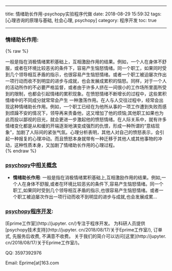 
---
title: 情绪助长作用-psychopy实验程序代做
date: 2018-08-29 15:59:32
tags: [心理咨询的原理与基础, 社会心理, psychopy]
category: 程序开发
toc: true

---



<span></span>
<!-- more -->



### 情绪助长作用:

{% raw %}
<div class="p1">一般是指在消极情绪累积基础上，互相激励作用的结果。例如，一个人在身体不舒服，或者在环境比较恶劣的条件下，容易产生恼怒情绪。同一个职工，如果同时受到几个领导相互矛盾的指示，也很容易产生恼怒情绪。或者一个职工被迫屡次作出一项行动而收不到明显的进步与成就，也会发展成累积的恼怒。同样，对于一个人的活动所作的不必要严格监督，或者由于许多人挤在一间很小的工作场所里面所受到的限制，也都会引起情绪的累积现象。在愤怒情绪不断增长的过程中，这些累积情绪中的不同成分就常常会产生 一种激荡作用。在人与人交往过程中，经常会出现这种情绪助长作用。例如，一个职工已经在为他所从事的一项工作遭到失败而感到烦躁不安的情况下，领导再来责备他，这又增加了他的烦恼;其他职工如果也为此而投以鄙视的目光，就会更进一步激起他的愤怒情绪。在人际关系中，就有许多情绪变化都是从和缓的开端逐渐地演变成强烈的仇恨，形成一种所谓的“意结现象”，加剧了人际间的紧张气氛。心理分析表明，其他人对自己的愤怒表示，会引起一种报复的心理冲动。而且愤怒本身就带有一种迁移于其他人或其他事物的冲动，这种性质本身，又加剧了情绪助长作用的心理过程。</div>
{% endraw %}



### [psychopy](/tags/psychopy/)中[相关概念](/categories/程序开发)

- **情绪助长作用**: 一般是指在消极情绪累积基础上,互相激励作用的结果。例如,一个人在身体不舒服,或者在环境比较恶劣的条件下,容易产生恼怒情绪。同一个职工,如果同时受到几个领导相互矛盾的指示,也很容易产生恼怒情绪。或者一个职工被迫屡次作出一项行动而收不到明显的进步与成就,也会发展成累...




### [psychopy](/tags/psychopy/)[程序开发](/categories/程序开发/):
[Eprime工作室](http://jupyter. cn/)专注于程序开发。
为科研人员提供[psychopy技术支持](http://jupyter. cn/2018/08/17/关于Eprime工作室/), 订单式, 先服务后收费, 不满意不收费。
关于我们的简介可以访问[这里](http://jupyter. cn/2018/08/17/关于Eprime工作室/)。

QQ: 3597392976

Email: Eprime[at]163.com



